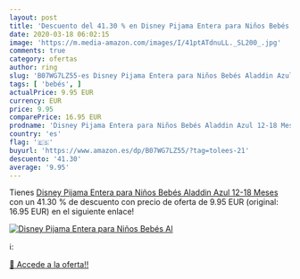 ```yaml
---
layout: post
title: 'Descuento del 41.30 % en Disney Pijama Entera para Niños Bebés Al'
date: 2020-03-18 06:02:15
image: 'https://m.media-amazon.com/images/I/41ptATdnuLL._SL200_.jpg'
comments: true
category: ofertas
author: ring
slug: 'B07WG7LZ55-es Disney Pijama Entera para Niños Bebés Aladdin Azul 12-18...'
tags: [ 'bebés', ]
actualPrice: 9.95 EUR
currency: EUR
price: 9.95
comparePrice: 16.95 EUR
prodname: 'Disney Pijama Entera para Niños Bebés Aladdin Azul 12-18 Meses'
country: 'es'
flag: '🇪🇸'
buyurl: 'https://www.amazon.es/dp/B07WG7LZ55/?tag=tolees-21'
descuento: '41.30'
average: '9.95'
---
```


Tienes [Disney Pijama Entera para Niños Bebés Aladdin Azul 12-18 Meses](https://www.amazon.es/dp/B07WG7LZ55/?tag=tolees-21) con un 41.30 % de descuento con precio de oferta de 9.95 EUR (original: 16.95 EUR) en el siguiente enlace!

[![Disney Pijama Entera para Niños Bebés Al](https://m.media-amazon.com/images/I/41ptATdnuLL._SL200_.jpg)](https://www.amazon.es/dp/B07WG7LZ55/?tag=tolees-21)

ℹ️:


[🛒 Accede a la oferta!!](https://www.amazon.es/dp/B07WG7LZ55/?tag=tolees-21)
